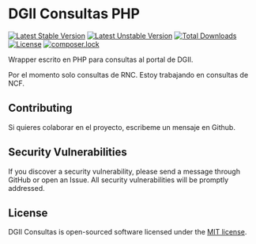 # DGII Consultas PHP

[![Latest Stable Version](https://poser.pugx.org/josespinal/consultas-dgii/v/stable)](https://packagist.org/packages/josespinal/consultas-dgii)
[![Latest Unstable Version](https://poser.pugx.org/josespinal/consultas-dgii/v/unstable)](https://packagist.org/packages/josespinal/consultas-dgii)
[![Total Downloads](https://poser.pugx.org/josespinal/consultas-dgii/downloads)](https://packagist.org/packages/josespinal/consultas-dgii)
[![License](https://poser.pugx.org/josespinal/consultas-dgii/license)](https://packagist.org/packages/josespinal/consultas-dgii)
[![composer.lock](https://poser.pugx.org/josespinal/consultas-dgii/composerlock)](https://packagist.org/packages/josespinal/consultas-dgii)

Wrapper escrito en PHP para consultas al portal de DGII.

Por el momento solo consultas de RNC. Estoy trabajando en consultas de NCF.

## Contributing

Si quieres colaborar en el proyecto, escribeme un mensaje en Github.

## Security Vulnerabilities

If you discover a security vulnerability, please send a message through GitHub or open an Issue. All security vulnerabilities will be promptly addressed.

## License

DGII Consultas is open-sourced software licensed under the [MIT license](https://opensource.org/licenses/MIT).
